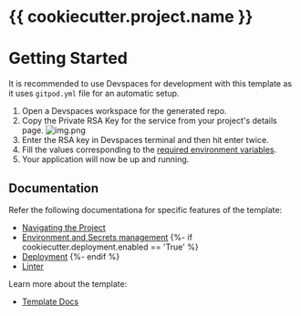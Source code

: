 # {{ cookiecutter.project.name }}  

# Getting Started

It is recommended to use Devspaces for development with this template as it uses `gitpod.yml` file for an automatic setup.
1. Open a Devspaces workspace for the generated repo.
2. Copy the Private RSA Key for the service from your project's details page.
![img.png](docs/assets/rsa_key.png)
3. Enter the RSA key in Devspaces terminal and then hit enter twice.
4. Fill the values corresponding to the [required environment variables](./env/.env.dev.template).
5. Your application will now be up and running. 

## Documentation
Refer the following documentationa for specific features of the template:

- [Navigating the Project](docs/project_structure.md)
- [Environment and Secrets management](docs/env_management.md)
{%- if cookiecutter.deployment.enabled == 'True' %}
- [Deployment](docs/deployment.md)
{%- endif %}
- [Linter](docs/linter.md)

Learn more about the template:
- [Template Docs](docs)